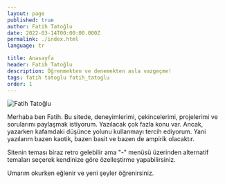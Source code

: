 ```yaml
---
layout: page
published: true
author: Fatih Tatoğlu
date: 2022-03-14T00:00:00.000Z
permalink: ./index.html
language: tr

title: Anasayfa
header: Fatih Tatoğlu
description: Öğrenmekten ve denemekten asla vazgeçme!
tags: fatih tatoglu fatih_tatoglu
order: 1
---
```


![Fatih Tatoğlu](../../image/about_me.jpg "Fotoğraf [Erkan Balk](https://www.facebook.com/erkan.balk 'Erkan Balk | Facebook') tarafından 2 Ocak 2015 tarihinde Eskişehir'de çekilmiştir.")

Merhaba ben Fatih. Bu sitede, deneyimlerimi, çekincelerimi, projelerimi ve sorularımı paylaşmak istiyorum. Yazılacak çok fazla konu var. Ancak, yazarken kafamdaki düşünce yolunu kullanmayı tercih ediyorum. Yani yazılarım bazen kaotik, bazen basit ve bazen de ampirik olacaktır.

Sitenin teması biraz retro gelebilir ama "-" menüsü üzerinden alternatif temaları seçerek kendinize göre özelleştirme yapabilirsiniz.

Umarım okurken eğlenir ve yeni şeyler öğrenirsiniz.
